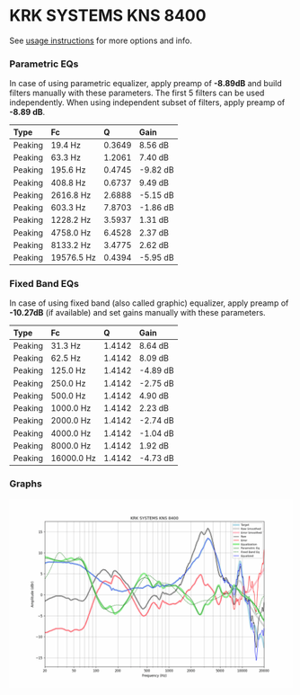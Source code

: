# KRK SYSTEMS KNS 8400
See [usage instructions](https://github.com/jaakkopasanen/AutoEq#usage) for more options and info.

### Parametric EQs
In case of using parametric equalizer, apply preamp of **-8.89dB** and build filters manually
with these parameters. The first 5 filters can be used independently.
When using independent subset of filters, apply preamp of **-8.89 dB**.

| Type    | Fc         |      Q | Gain     |
|:--------|:-----------|:-------|:---------|
| Peaking | 19.4 Hz    | 0.3649 | 8.56 dB  |
| Peaking | 63.3 Hz    | 1.2061 | 7.40 dB  |
| Peaking | 195.6 Hz   | 0.4745 | -9.82 dB |
| Peaking | 408.8 Hz   | 0.6737 | 9.49 dB  |
| Peaking | 2616.8 Hz  | 2.6888 | -5.15 dB |
| Peaking | 603.3 Hz   | 7.8703 | -1.86 dB |
| Peaking | 1228.2 Hz  | 3.5937 | 1.31 dB  |
| Peaking | 4758.0 Hz  | 6.4528 | 2.37 dB  |
| Peaking | 8133.2 Hz  | 3.4775 | 2.62 dB  |
| Peaking | 19576.5 Hz | 0.4394 | -5.95 dB |

### Fixed Band EQs
In case of using fixed band (also called graphic) equalizer, apply preamp of **-10.27dB**
(if available) and set gains manually with these parameters.

| Type    | Fc         |      Q | Gain     |
|:--------|:-----------|:-------|:---------|
| Peaking | 31.3 Hz    | 1.4142 | 8.64 dB  |
| Peaking | 62.5 Hz    | 1.4142 | 8.09 dB  |
| Peaking | 125.0 Hz   | 1.4142 | -4.89 dB |
| Peaking | 250.0 Hz   | 1.4142 | -2.75 dB |
| Peaking | 500.0 Hz   | 1.4142 | 4.90 dB  |
| Peaking | 1000.0 Hz  | 1.4142 | 2.23 dB  |
| Peaking | 2000.0 Hz  | 1.4142 | -2.74 dB |
| Peaking | 4000.0 Hz  | 1.4142 | -1.04 dB |
| Peaking | 8000.0 Hz  | 1.4142 | 1.92 dB  |
| Peaking | 16000.0 Hz | 1.4142 | -4.73 dB |

### Graphs
![](./KRK%20SYSTEMS%20KNS%208400.png)